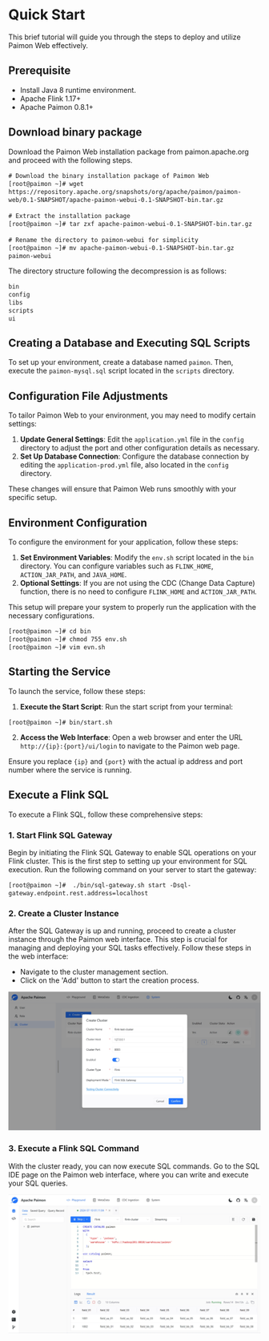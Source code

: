 <!--
Licensed to the Apache Software Foundation (ASF) under one
or more contributor license agreements.  See the NOTICE file
distributed with this work for additional information
regarding copyright ownership.  The ASF licenses this file
to you under the Apache License, Version 2.0 (the
"License"); you may not use this file except in compliance
with the License.  You may obtain a copy of the License at

  http://www.apache.org/licenses/LICENSE-2.0

Unless required by applicable law or agreed to in writing,
software distributed under the License is distributed on an
"AS IS" BASIS, WITHOUT WARRANTIES OR CONDITIONS OF ANY
KIND, either express or implied.  See the License for the
specific language governing permissions and limitations
under the License.
-->
# Quick Start

This brief tutorial will guide you through the steps to deploy and utilize Paimon Web effectively.

## Prerequisite

- Install Java 8 runtime environment.
- Apache Flink 1.17+
- Apache Paimon 0.8.1+

## Download binary package

Download the Paimon Web installation package from paimon.apache.org and proceed with the following steps.

```shell
# Download the binary installation package of Paimon Web
[root@paimon ~]# wget https://repository.apache.org/snapshots/org/apache/paimon/paimon-web/0.1-SNAPSHOT/apache-paimon-webui-0.1-SNAPSHOT-bin.tar.gz

# Extract the installation package
[root@paimon ~]# tar zxf apache-paimon-webui-0.1-SNAPSHOT-bin.tar.gz
    
# Rename the directory to paimon-webui for simplicity
[root@paimon ~]# mv apache-paimon-webui-0.1-SNAPSHOT-bin.tar.gz paimon-webui
```
The directory structure following the decompression is as follows:
```shell
bin
config
libs
scripts
ui
```

## Creating a Database and Executing SQL Scripts

To set up your environment, create a database named `paimon`. Then, execute the `paimon-mysql.sql` script located in the `scripts` directory.

## Configuration File Adjustments

To tailor Paimon Web to your environment, you may need to modify certain settings:

1. **Update General Settings**: Edit the `application.yml` file in the `config` directory to adjust the port and other configuration details as necessary.
2. **Set Up Database Connection**: Configure the database connection by editing the `application-prod.yml` file, also located in the `config` directory.

These changes will ensure that Paimon Web runs smoothly with your specific setup.

## Environment Configuration

To configure the environment for your application, follow these steps:

1. **Set Environment Variables**: Modify the `env.sh` script located in the `bin` directory. You can configure variables such as `FLINK_HOME`, `ACTION_JAR_PATH`, and `JAVA_HOME`.
2. **Optional Settings**: If you are not using the CDC (Change Data Capture) function, there is no need to configure `FLINK_HOME` and `ACTION_JAR_PATH`.

This setup will prepare your system to properly run the application with the necessary configurations.

```shell
[root@paimon ~]# cd bin
[root@paimon ~]# chmod 755 env.sh
[root@paimon ~]# vim evn.sh
```

## Starting the Service

To launch the service, follow these steps:

1. **Execute the Start Script**: Run the start script from your terminal:
```shell
[root@paimon ~]# bin/start.sh
```
2. **Access the Web Interface**: Open a web browser and enter the URL `http://{ip}:{port}/ui/login` to navigate to the Paimon web page.

Ensure you replace `{ip}` and `{port}` with the actual ip address and port number where the service is running.

## Execute a Flink SQL

To execute a Flink SQL, follow these comprehensive steps:

### 1. Start Flink SQL Gateway

Begin by initiating the Flink SQL Gateway to enable SQL operations on your Flink cluster. This is the first step to setting up your environment for SQL execution. Run the following command on your server to start the gateway:

```shell
[root@paimon ~]#  ./bin/sql-gateway.sh start -Dsql-gateway.endpoint.rest.address=localhost
```

### 2. Create a Cluster Instance

After the SQL Gateway is up and running, proceed to create a cluster instance through the Paimon web interface. This step is crucial for managing and deploying your SQL tasks effectively. Follow these steps in the web interface:

- Navigate to the cluster management section.
- Click on the 'Add' button to start the creation process.

![img_1.png](../../public/img/img_1.png)

### 3. Execute a Flink SQL Command

With the cluster ready, you can now execute SQL commands. Go to the SQL IDE page on the Paimon web interface, where you can write and execute your SQL queries.

![img_2.png](../../public/img/img_2.png)